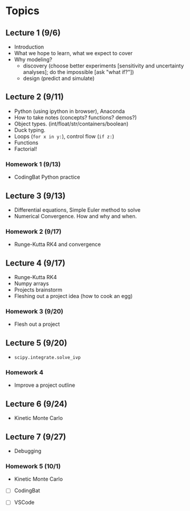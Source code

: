 # Topics 

## Lecture 1 (9/6)
* Introduction
* What we hope to learn, what we expect to cover
* Why modeling?
  - discovery (choose better experiments [sensitivity and uncertainty analyses]; do the impossible [ask "what if?"])
  - design (predict and simulate)

## Lecture 2 (9/11)
* Python (using ipython in browser), Anaconda
* How to take notes (concepts? functions? demos?)
* Object types. (int/float/str/containers/boolean) 
* Duck typing.
* Loops (`for x in y:`), control flow (`if z:`)
* Functions
* Factorial!

### Homework 1 (9/13)
* CodingBat Python practice

## Lecture 3 (9/13)
* Differential equations, Simple Euler method to solve
* Numerical Convergence. How and why and when.

### Homework 2 (9/17)
* Runge-Kutta RK4 and convergence


## Lecture 4 (9/17)
* Runge-Kutta RK4
* Numpy arrays
* Projects brainstorm
* Fleshing out a project idea (how to cook an egg)

### Homework 3 (9/20)
* Flesh out a project

## Lecture 5 (9/20)
* `scipy.integrate.solve_ivp`

### Homework 4
* Improve a project outline

## Lecture 6 (9/24)
* Kinetic Monte Carlo

## Lecture 7 (9/27)
* Debugging

### Homework 5 (10/1)
* Kinetic Monte Carlo


- [ ] CodingBat
- [ ] VSCode


